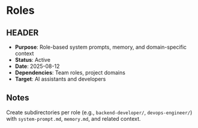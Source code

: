 # Roles

## HEADER
- **Purpose**: Role-based system prompts, memory, and domain-specific context
- **Status**: Active
- **Date**: 2025-08-12
- **Dependencies**: Team roles, project domains
- **Target**: AI assistants and developers

## Notes
Create subdirectories per role (e.g., `backend-developer/`, `devops-engineer/`) with `system-prompt.md`, `memory.md`, and related context.

